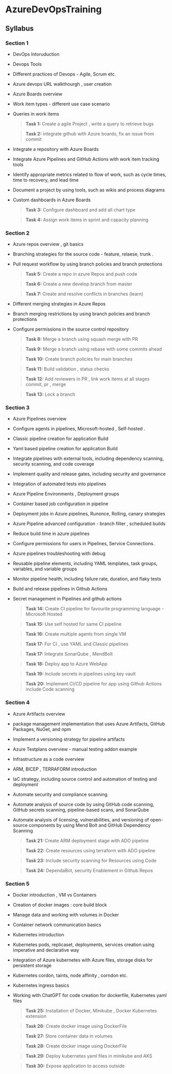 # AzureDevOpsTraining

## Syllabus

### Section 1

- DevOps Intoruduction
- Devops Tools
- Different practices of Devops - Agile, Scrum etc.
- Azure devops URL walkthourgh , user creation
- Azure Boards overview
- Work item types  - different use case scenario
- Queries in work items
  
  > **Task 1:** Create a agile Project , write a query to retrieve bugs
  
  > **Task 2:** integrate github with Azure boards, fix an issue from commit
  
- Integrate a repository with Azure Boards
- Integrate Azure Pipelines and GitHub Actions with work item tracking tools
- Identify appropriate metrics related to flow of work, such as cycle times, time to recovery, and lead time
- Document a project by using tools, such as wikis and process diagrams
- Custom dashboards in Azure Boards

    
  > **Task 3:** Configure dashboard and add all chart type

  > **Task 4:** Assign work items in sprint and capacity planning

### Section 2

- Azure repos overview , git basics
- Branching strategies for the source code - feature, relaese, trunk . 
- Pull request workflow by using branch policies and branch protections
  > **Task 5:** Create a repo in azure Repos and push code
  
  > **Task 6:** Create a new develop branch from master

  > **Task 7:** Create and resolve conflicts in branches (learn)

- Different merging strategies in Azure Repos
- Branch merging restrictions by using branch policies and branch protections
- Configure permissions in the source control repository
  > **Task 8:** Merge a branch using squash merge with PR

  > **Task 9:** Merge a branch using rebase with some commits ahead
  
  > **Task 10:** Create branch policies for main branches
  
  > **Task 11:** Build validation , status checks
  
  > **Task 12:** Add reviewers in PR , link work items at all stages  commit, pr , merge
  
  > **Task 13:** Lock a branch 

### Section 3

- Azure Pipelines overview
- Configure agents in pipelines, Microsoft-hosted , Self-hosted .
- Classic pipeline creation for application Build
- Yaml based pipeline creation for application Build
- Integrate pipelines with external tools, including dependency scanning, security scanning, and code coverage
- Implement quality and release gates, including security and governance
- Integration of automated tests into pipelines
- Azure Pipeline Environments , Deployment groups
- Container based job configuration in pipeline
- Deployment jobs in Azure pipelines, Runonce, Rolling, canary strategies
- Azure Pipeline advanced configuration  - branch filter , scheduled builds 
- Reduce build time in azure pipelines
- Configure permissions for users in Pipelines, Service Connections.
- Azure pipelines troubleshooting with debug
- Reusable pipeline elements, including YAML templates, task groups, variables, and variable groups
- Monitor pipeline health, including failure rate, duration, and flaky tests
- Build and release pipelines in Github Actions
- Secret management in Pipelines and github actions

  > **Task 14:** Create CI pipeline for favourite programming language - Microsoft Hosted
  
  > **Task 15:** Use self hosted for same CI pipeline
  
  > **Task 16:** Create multiple agents from single VM
  
  > **Task 17:** For CI , use YAML and Classic pipelines
  
  > **Task 17:**  Integrate SonarQube , MendBolt
  
  > **Task 18:**  Deploy app to Azure WebApp
  
  > **Task 19:** Include secrets in pipelines using key vault
  
  > **Task 20:** Implement CI/CD pipeline for app using Github Actions include Code scanning

### Section 4

- Azure Artifacts overview
- package management implementation that uses Azure Artifacts, GitHub Packages, NuGet, and npm
- Implement a versioning strategy for pipeline artifacts
- Azure Testplans overview - manual testing addon example
- Infrastructure as a code overview
- ARM, BICEP , TERRAFORM introduction
- IaC strategy, including source control and automation of testing and deployment
- Automate security and compliance scanning 
- Automate analysis of source code by using GitHub code scanning, GitHub secrets scanning, pipeline-based scans, and SonarQube
- Automate analysis of licensing, vulnerabilities, and versioning of open-source components by using Mend Bolt and GitHub Dependency Scanning

  > **Task 21:** Create ARM deployment stage with ADO pipeline
  
  > **Task 22:** Create resources using terraform with ADO pipeline
  
  > **Task 23:** Include security scanning for Resources using Code
  
  > **Task 24:** DependaBot, security Enablement in Github Repos

### Section 5

- Docker introduction , VM vs Containers
- Creation of docker images : core build block
- Manage data and working with volumes in Docker
- Container network communication basics
- Kubernetes introduction
- Kubernetes pods, replicaset, deployments, services creation using imperative and declarative way
- Integration of Azure kubernetes with Azure files, storage disks for persistent storage
- Kubernetes cordon, taints, node affinity , corndon etc.
- Kubernetes ingress basics
- Working with ChatGPT for code creation for dockerfile, Kubernetes yaml files

  > **Task 25:** Installation of Docker, Minikube , Docker Kubernetes extension
  
  > **Task 26:** Create docker image using DockerFile
  
  > **Task 27:** Store container data in volumes
  
  > **Task 28:** Create docker image using DockerFile
  
  > **Task 29:** Deploy kubernetes yaml files in minikube and AKS
  
  > **Task 30:** Expose application to access outside
